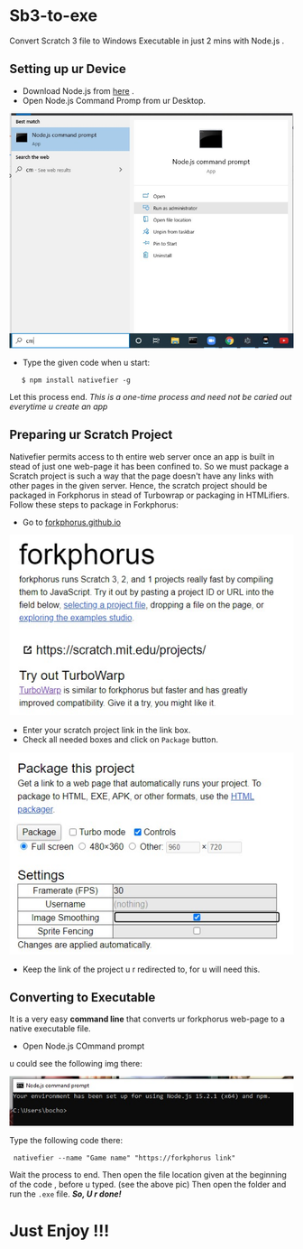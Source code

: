 # Sb3-to-exe
Convert Scratch 3 file to Windows Executable in just 2 mins with Node.js .


## Setting up ur Device

- Download Node.js from [here](https://nodejs.org/en/download/current/) .
- Open Node.js Command Promp from ur Desktop.

![nodecmd](https://github.com/SparkScratch-P/sb3-to-exe/blob/main/nodejs%20cmd.jpg?raw=true)

- Type the given code when u start:

```
   $ npm install nativefier -g   
  ```
  Let this process end. *This is a one-time process and need not be caried out everytime u create an app*
  
## Preparing ur Scratch Project
  
  Nativefier permits access to th entire web server once an app is built in stead of just one web-page it has been confined to. So we must package a Scratch project is such a way that the page doesn't have any links with other pages in the given server. Hence, the scratch project should be packaged in Forkphorus in stead of Turbowrap or packaging in HTMLifiers.
  Follow these steps to package in Forkphorus:
  
- Go to [forkphorus.github.io](forkphorus.github.io)

![forkphorus](https://github.com/SparkScratch-P/sb3-to-exe/blob/main/fork.jpg?raw=true)

- Enter your scratch project link in the link box.
- Check all needed boxes and click on `Package` button.

![pack](https://github.com/SparkScratch-P/sb3-to-exe/blob/main/pack.jpg?raw=true)

- Keep the link of the project u r redirected to, for u will need this.


## Converting to Executable

It is a very easy **command line** that converts ur forkphorus web-page to a native executable file.

- Open Node.js COmmand prompt

u could see the following img there:

![cmdprompt](https://github.com/SparkScratch-P/sb3-to-exe/blob/main/cmdline.jpg?raw=true)

Type the following code there:

```
 nativefier --name "Game name" "https://forkphorus link"
 ```

Wait the process to end. Then open the file location given at the beginning of the code , before u typed. (see the above pic)
Then open the folder and run the `.exe` file. ***So, U r done!***

# Just Enjoy !!!

